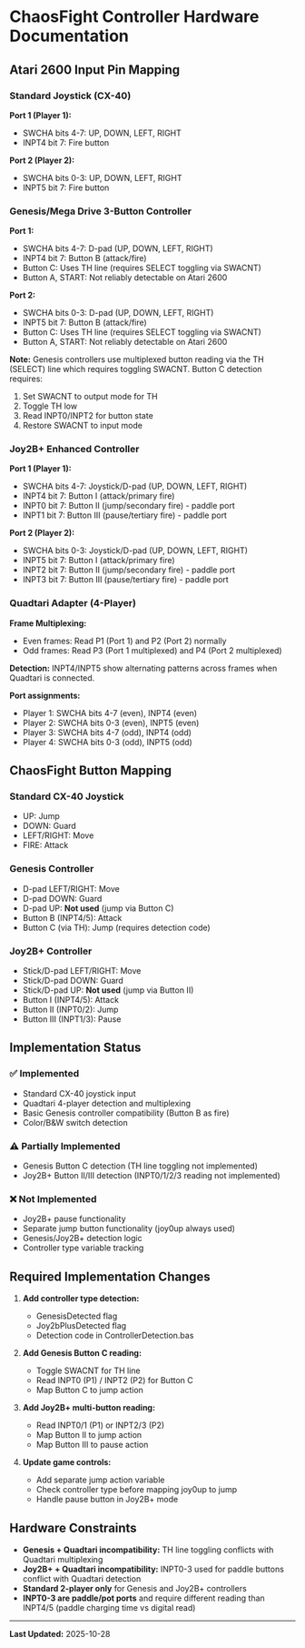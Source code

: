 # ChaosFight Controller Hardware Documentation

## Atari 2600 Input Pin Mapping

### Standard Joystick (CX-40)
**Port 1 (Player 1):**
- SWCHA bits 4-7: UP, DOWN, LEFT, RIGHT
- INPT4 bit 7: Fire button

**Port 2 (Player 2):**
- SWCHA bits 0-3: UP, DOWN, LEFT, RIGHT  
- INPT5 bit 7: Fire button

### Genesis/Mega Drive 3-Button Controller
**Port 1:**
- SWCHA bits 4-7: D-pad (UP, DOWN, LEFT, RIGHT)
- INPT4 bit 7: Button B (attack/fire)
- Button C: Uses TH line (requires SELECT toggling via SWACNT)
- Button A, START: Not reliably detectable on Atari 2600

**Port 2:**
- SWCHA bits 0-3: D-pad (UP, DOWN, LEFT, RIGHT)
- INPT5 bit 7: Button B (attack/fire)
- Button C: Uses TH line (requires SELECT toggling via SWACNT)
- Button A, START: Not reliably detectable on Atari 2600

**Note:** Genesis controllers use multiplexed button reading via the TH (SELECT) line which requires toggling SWACNT. Button C detection requires:
1. Set SWACNT to output mode for TH
2. Toggle TH low
3. Read INPT0/INPT2 for button state
4. Restore SWACNT to input mode

### Joy2B+ Enhanced Controller
**Port 1 (Player 1):**
- SWCHA bits 4-7: Joystick/D-pad (UP, DOWN, LEFT, RIGHT)
- INPT4 bit 7: Button I (attack/primary fire)
- INPT0 bit 7: Button II (jump/secondary fire) - paddle port
- INPT1 bit 7: Button III (pause/tertiary fire) - paddle port

**Port 2 (Player 2):**
- SWCHA bits 0-3: Joystick/D-pad (UP, DOWN, LEFT, RIGHT)
- INPT5 bit 7: Button I (attack/primary fire)
- INPT2 bit 7: Button II (jump/secondary fire) - paddle port
- INPT3 bit 7: Button III (pause/tertiary fire) - paddle port

### Quadtari Adapter (4-Player)
**Frame Multiplexing:**
- Even frames: Read P1 (Port 1) and P2 (Port 2) normally
- Odd frames: Read P3 (Port 1 multiplexed) and P4 (Port 2 multiplexed)

**Detection:**
INPT4/INPT5 show alternating patterns across frames when Quadtari is connected.

**Port assignments:**
- Player 1: SWCHA bits 4-7 (even), INPT4 (even)
- Player 2: SWCHA bits 0-3 (even), INPT5 (even)
- Player 3: SWCHA bits 4-7 (odd), INPT4 (odd)
- Player 4: SWCHA bits 0-3 (odd), INPT5 (odd)

## ChaosFight Button Mapping

### Standard CX-40 Joystick
- UP: Jump
- DOWN: Guard
- LEFT/RIGHT: Move
- FIRE: Attack

### Genesis Controller
- D-pad LEFT/RIGHT: Move
- D-pad DOWN: Guard
- D-pad UP: **Not used** (jump via Button C)
- Button B (INPT4/5): Attack
- Button C (via TH): Jump (requires detection code)

### Joy2B+ Controller
- Stick/D-pad LEFT/RIGHT: Move
- Stick/D-pad DOWN: Guard
- Stick/D-pad UP: **Not used** (jump via Button II)
- Button I (INPT4/5): Attack
- Button II (INPT0/2): Jump
- Button III (INPT1/3): Pause

## Implementation Status

### ✅ Implemented
- Standard CX-40 joystick input
- Quadtari 4-player detection and multiplexing
- Basic Genesis controller compatibility (Button B as fire)
- Color/B&W switch detection

### ⚠️ Partially Implemented
- Genesis Button C detection (TH line toggling not implemented)
- Joy2B+ Button II/III detection (INPT0/1/2/3 reading not implemented)

### ❌ Not Implemented
- Joy2B+ pause functionality
- Separate jump button functionality (joy0up always used)
- Genesis/Joy2B+ detection logic
- Controller type variable tracking

## Required Implementation Changes

1. **Add controller type detection:**
   - GenesisDetected flag
   - Joy2bPlusDetected flag
   - Detection code in ControllerDetection.bas

2. **Add Genesis Button C reading:**
   - Toggle SWACNT for TH line
   - Read INPT0 (P1) / INPT2 (P2) for Button C
   - Map Button C to jump action

3. **Add Joy2B+ multi-button reading:**
   - Read INPT0/1 (P1) or INPT2/3 (P2)
   - Map Button II to jump action
   - Map Button III to pause action

4. **Update game controls:**
   - Add separate jump action variable
   - Check controller type before mapping joy0up to jump
   - Handle pause button in Joy2B+ mode

## Hardware Constraints

- **Genesis + Quadtari incompatibility:** TH line toggling conflicts with Quadtari multiplexing
- **Joy2B+ + Quadtari incompatibility:** INPT0-3 used for paddle buttons conflict with Quadtari detection
- **Standard 2-player only** for Genesis and Joy2B+ controllers
- **INPT0-3 are paddle/pot ports** and require different reading than INPT4/5 (paddle charging time vs digital read)

---

**Last Updated:** 2025-10-28

